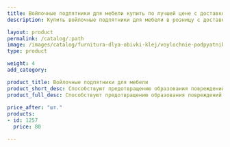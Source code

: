 ```yaml
---
title: Войлочные подпятники для мебели купить по лучшей цене с доставкой - Поролоныч
description: Купить войлочные подпятники для мебели в розницу с доставкой по Москве в интернет-магазине Поролоныча.

layout: product
permalink: /catalog/:path
image: /images/catalog/furnitura-dlya-obivki-klej/voylochnie-podpyatniki-dlya-mebeli-01_1600w.jpg
type: product

weight: 4
add_category: 

product_title: Войлочные подпятники для мебели
product_short_desc: Способствуют предотвращению образования повреждений пола во время передвижения мебели.
product_full_desc: Способствуют предотвращению образования повреждений пола во время передвижения мебели.
        
price_after: "шт."
products:
- id: 1257
  price: 80

---
```


